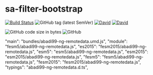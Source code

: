# sa-filter-bootstrap

[![Build Status](https://travis-ci.com/kelatev/SA-Filter.svg?branch=master)](https://travis-ci.com/kelatev/SA-Filter)
![GitHub tag (latest SemVer)](https://img.shields.io/github/v/tag/kelatev/SA-Filter?sort=semver)
[![David](https://img.shields.io/david/kelatev/SA-Filter)](https://david-dm.org/kelatev/SA-Filter)
[![David](https://img.shields.io/david/dev/kelatev/SA-Filter)](https://david-dm.org/kelatev/SA-Filter?type=dev)

![GitHub code size in bytes](https://img.shields.io/github/languages/code-size/kelatev/SA-Filter)
![GitHub](https://img.shields.io/github/license/kelatev/SA-Filter)



"main": "bundles/abadi99-ng-remotedata.umd.js",
  "module": "fesm5/abadi99-ng-remotedata.js",
  "es2015": "fesm2015/abadi99-ng-remotedata.js",
  "esm5": "esm5/abadi99-ng-remotedata.js",
  "esm2015": "esm2015/abadi99-ng-remotedata.js",
  "fesm5": "fesm5/abadi99-ng-remotedata.js",
  "fesm2015": "fesm2015/abadi99-ng-remotedata.js",
  "typings": "abadi99-ng-remotedata.d.ts",
